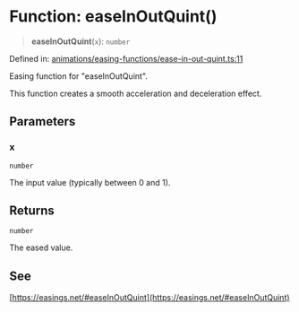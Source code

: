 # Function: easeInOutQuint()

> **easeInOutQuint**(`x`): `number`

Defined in: [animations/easing-functions/ease-in-out-quint.ts:11](https://github.com/Forge-Game-Engine/Forge/blob/80c88dbc1226e2ea185d187b85121eb9c3da7ead/src/animations/easing-functions/ease-in-out-quint.ts#L11)

Easing function for "easeInOutQuint".

This function creates a smooth acceleration and deceleration effect.

## Parameters

### x

`number`

The input value (typically between 0 and 1).

## Returns

`number`

The eased value.

## See

[https://easings.net/#easeInOutQuint](https://easings.net/#easeInOutQuint)

